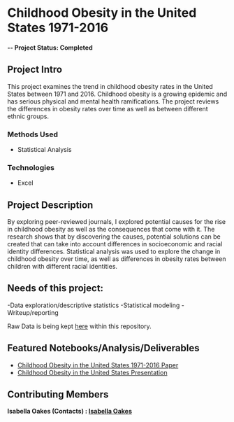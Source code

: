 # Childhood Obesity in the United States 1971-2016

#### -- Project Status: Completed

## Project Intro
This project examines the trend in childhood obesity rates in the United States between 1971 and 2016. Childhood obesity is a growing epidemic and has serious physical and mental health ramifications. The project reviews the differences in obesity rates over time as well as between different ethnic groups. 

### Methods Used
* Statistical Analysis

### Technologies
* Excel

## Project Description
By exploring peer-reviewed journals, I explored potential causes for the rise in childhood obesity as well as the consequences that come with it. The research shows that by discovering the causes, potential solutions can be created that can take into account differences in socioeconomic and racial identity differences. Statistical analysis was used to explore the change in childhood obesity over time, as well as differences in obesity rates between children with different racial identities. 

## Needs of this project:
-Data exploration/descriptive statistics
-Statistical modeling
-Writeup/reporting

Raw Data is being kept [here](https://github.com/isabellaoakes/Childhood-Obesity-in-the-United-States/blob/main/National-Obesity-Monitor-Data.csv) within this repository.

## Featured Notebooks/Analysis/Deliverables
* [Childhood Obesity in the United States 1971-2016 Paper](https://github.com/isabellaoakes/Childhood-Obesity-in-the-United-States/blob/main/Childhood%20Obesity%20in%20the%20United%20States%20Final.docx)
* [Childhood Obesity in the United States Presentation](https://github.com/isabellaoakes/Childhood-Obesity-in-the-United-States/blob/main/Childhood%20Obesity%20in%20the%20United%20States%201971-2016.pptx)

## Contributing Members
**Isabella Oakes (Contacts) : [Isabella Oakes](https://github.com/isabellaoakes)**
